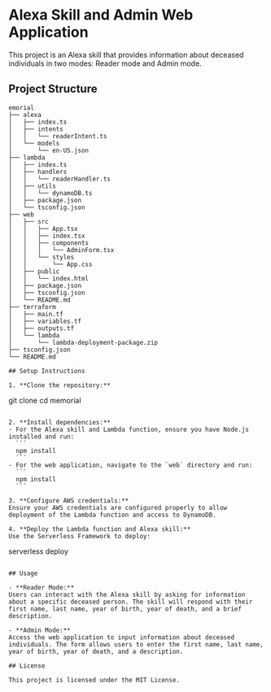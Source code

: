 # Alexa Skill and Admin Web Application

This project is an Alexa skill that provides information about deceased individuals in two modes: Reader mode and Admin mode. 

## Project Structure

```
emorial
├── alexa
│   ├── index.ts
│   ├── intents
│   │   └── readerIntent.ts
│   └── models
│       └── en-US.json
├── lambda
│   ├── index.ts
│   ├── handlers
│   │   └── readerHandler.ts
│   ├── utils
│   │   └── dynamoDB.ts
│   ├── package.json
│   └── tsconfig.json
├── web
│   ├── src
│   │   ├── App.tsx
│   │   ├── index.tsx
│   │   ├── components
│   │   │   └── AdminForm.tsx
│   │   └── styles
│   │       └── App.css
│   ├── public
│   │   └── index.html
│   ├── package.json
│   ├── tsconfig.json
│   └── README.md
├── terraform
│   ├── main.tf
│   ├── variables.tf
│   ├── outputs.tf
│   └── lambda
│       └── lambda-deployment-package.zip
├── tsconfig.json
└── README.md

## Setup Instructions

1. **Clone the repository:**
   ```
   git clone <repository-url>
   cd memorial
   ```

2. **Install dependencies:**
   - For the Alexa skill and Lambda function, ensure you have Node.js installed and run:
     ```
     npm install
     ```
   - For the web application, navigate to the `web` directory and run:
     ```
     npm install
     ```

3. **Configure AWS credentials:**
   Ensure your AWS credentials are configured properly to allow deployment of the Lambda function and access to DynamoDB.

4. **Deploy the Lambda function and Alexa skill:**
   Use the Serverless Framework to deploy:
   ```
   serverless deploy
   ```

## Usage

- **Reader Mode:** 
  Users can interact with the Alexa skill by asking for information about a specific deceased person. The skill will respond with their first name, last name, year of birth, year of death, and a brief description.

- **Admin Mode:** 
  Access the web application to input information about deceased individuals. The form allows users to enter the first name, last name, year of birth, year of death, and a description.

## License

This project is licensed under the MIT License.